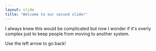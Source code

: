 ```yaml
---
layout: slide
title: "Welcome to our second slide!"
---
```

I always knew this would be complicated but now I wonder if it's overly complex just to keep people from moving to another system.


Use the left arrow to go back!
